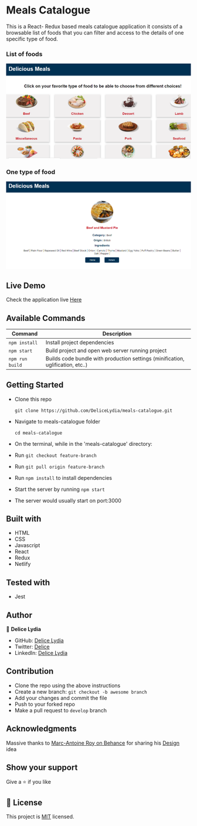 # Meals Catalogue

This is a React- Redux based meals catalogue application it consists of a browsable list of foods that you can filter and access to the details of one specific type of food.

### List of foods

![screenshot](./shot1.PNG)

### One type of food

![screenshot](./shot2.PNG)

## Live Demo

Check the application live [Here](https://lydia-meals-catalogue.netlify.app/)

## Available Commands

| Command | Description |
|---------|-------------|
| `npm install` | Install project dependencies |
| `npm start` | Build project and open web server running project |
| `npm run build` | Builds code bundle with production settings (minification, uglification, etc..) |

## Getting Started

* Clone this repo
    ```
    git clone https://github.com/DeliceLydia/meals-catalogue.git
    ```
* Navigate to meals-catalogue folder
    ```
    cd meals-catalogue
    ```
* On the terminal, while in the 'meals-catalogue' directory:

* Run ``` git checkout feature-branch ```

* Run ``` git pull origin feature-branch ```

* Run ``` npm install ``` to install dependencies

* Start the server by running ``` npm start ```
   
* The server would usually start on port:3000

## Built with

- HTML
- CSS
- Javascript
- React
- Redux
- Netlify

## Tested with

- Jest

## Author

👤 **Delice Lydia**
  - GitHub: [Delice Lydia](https://github.com/DeliceLydia)
  - Twitter: [Delice](https://twitter.com/IngabireLydia3)
  - LinkedIn: [Delice Lydia](https://www.linkedin.com/in/delice-lydia/)

## Contribution

- Clone the repo using the above instructions
- Create a new branch: `git checkout -b awesome branch`
- Add your changes and commit the file
- Push to your forked repo
- Make a pull request to `develop` branch

## Acknowledgments

Massive thanks to [Marc-Antoine Roy on Behance](https://www.behance.net/enfantroy) for sharing his [Design](https://www.behance.net/gallery/11351281/NomNom) idea

## Show your support

Give a ⭐️ if you like 

## 📝 License

This project is [MIT](https://github.com/DeliceLydia/meals-catalogue/blob/main/LICENSE) licensed.
